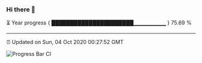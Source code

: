 ### Hi there 👋

⏳ Year progress { ██████████████████████▁▁▁▁▁▁▁▁ } 75.69 %

---

⏰ Updated on Sun, 04 Oct 2020 00:27:52 GMT

![Progress Bar CI](https://github.com/liununu/liununu/workflows/Progress%20Bar%20CI/badge.svg)
